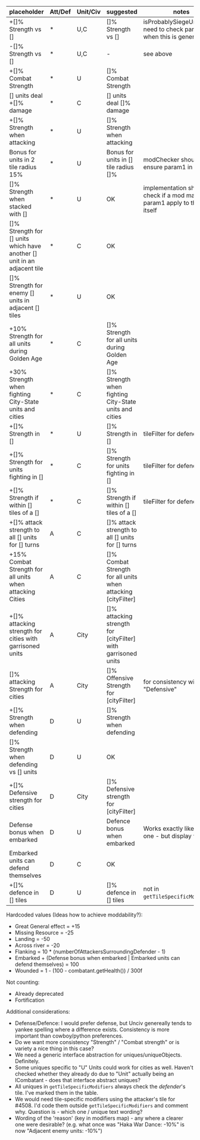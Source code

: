 |placeholder|Att/Def|Unit/Civ|suggested|notes|
|-----------|-------|--------|---------|-----|
|+[]% Strength vs []|*|U,C|[]% Strength vs []|isProbablySiegeUnit will need to check param0 when this is generalized|
|-[]% Strength vs []|*|U,C|-|see above|
|+[]% Combat Strength|*|U|[]% Combat Strength||
|[] units deal +[]% damage|*|C|[] units deal []% damage||
|+[]% Strength when attacking|*|U|[]% Strength when attacking||
|Bonus for units in 2 tile radius 15%|*|U|Bonus for units in [] tile radius []%|modChecker should ensure param1 in 1..5|
|[]% Strength when stacked with []|*|U|OK|implementation should check if a mod makes param1 apply to the unit itself|
|[]% Strength for [] units which have another [] unit in an adjacent tile|*|C|OK||
|[]% Strength for enemy [] units in adjacent [] tiles|*|U|OK||
|+10% Strength for all units during Golden Age|*|C|[]% Strength for all units during Golden Age||
|+30% Strength when fighting City-State units and cities|*|C|[]% Strength when fighting City-State units and cities||
|+[]% Strength in []|*|U|[]% Strength in []|tileFilter for defender's tile|
|+[]% Strength for units fighting in []|*|C|[]% Strength for units fighting in []|tileFilter for defender's tile|
|+[]% Strength if within [] tiles of a []|*|C|[]% Strength if within [] tiles of a []|tileFilter for defender's tile|
|+[]% attack strength to all [] units for [] turns|A|C|[]% attack strength to all [] units for [] turns||
|+15% Combat Strength for all units when attacking Cities|A|C|[]% Combat Strength for all units when attacking [cityFilter]||
|+[]% attacking strength for cities with garrisoned units|A|City|[]% attacking strength for [cityFilter] with garrisoned units||
|[]% attacking Strength for cities|A|City|[]% Offensive Strength for [cityFilter]|for consistency with "Defensive"|
|+[]% Strength when defending|D|U|[]% Strength when defending||
|[]% Strength when defending vs [] units|D|U|OK||
|+[]% Defensive strength for cities|D|City|[]% Defensive strength for [cityFilter]||
|Defense bonus when embarked|D|U|Defence bonus when embarked|Works exactly like the next one - but display wording|
|Embarked units can defend themselves|D|C|OK||
|+[]% defence in [] tiles|D|U|[]% defence in [] tiles|not in `getTileSpecificModifiers`?|



Hardcoded values (Ideas how to achieve moddability?):
- Great General effect = +15
- Missing Resource = -25
- Landing = -50
- Across river = -20
- Flanking = 10 * (numberOfAttackersSurroundingDefender - 1)
- Embarked + (Defense bonus when embarked | Embarked units can defend themselves) = 100
- Wounded = 1 - (100 - combatant.getHealth()) / 300f

Not counting:
- Already deprecated
- Fortification

Additional considerations:
- Defense/Defence: I would prefer defense, but Unciv genereally tends to yankee spelling where a difference exists. Consistency is more important than cowboy/python preferences.
- Do we want more consistency "Strength" / "Combat strength" or is variety a nice thing in this case?
- We need a generic interface abstraction for uniques/uniqueObjects. Definitely.
- Some uniques specific to "U" Units could work for cities as well. Haven't checked whether they already do due to "Unit" actually being an ICombatant - does that interface abstract uniques?
- All uniques in `getTileSpecificModifiers` always check the _defender_'s tile. I've marked them in the table.
- We would need tile-specific modifiers using the attacker's tile for #4508. I'd code them outside `getTileSpecificModifiers` and comment why. Question is - which one / unique text wording?
- Wording of the 'reason'  (key in modifiers map) - any where a clearer one were desirable? (e.g. what once was "Haka War Dance: -10%" is now "Adjacent enemy units: -10%")
